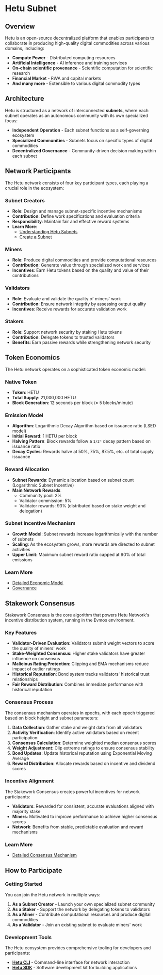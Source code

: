 # Hetu Subnet

## Overview

Hetu is an open-source decentralized platform that enables participants to collaborate in producing high-quality digital commodities across various domains, including:

- **Compute Power** - Distributed computing resources
- **Artificial Intelligence** - AI inference and training services
- **On-chain scientific provenance** - Scientific computation for scientific research
- **Financial Market** - RWA and capital markets
- **And many more** - Extensible to various digital commodity types

## Architecture

Hetu is structured as a network of interconnected **subnets**, where each subnet operates as an autonomous community with its own specialized focus:

- **Independent Operation** - Each subnet functions as a self-governing ecosystem
- **Specialized Communities** - Subnets focus on specific types of digital commodities
- **Decentralized Governance** - Community-driven decision making within each subnet

## Network Participants

The Hetu network consists of four key participant types, each playing a crucial role in the ecosystem:

### Subnet Creators
- **Role**: Design and manage subnet-specific incentive mechanisms
- **Contribution**: Define work specifications and evaluation criteria
- **Responsibility**: Maintain fair and effective reward systems
- **Learn More**:
    - [Understanding Hetu Subnets](Understand-Subnet.md)
    - [Create a Subnet](Create-Subnet.md)

### Miners
- **Role**: Produce digital commodities and provide computational resources
- **Contribution**: Generate value through specialized work and services
- **Incentives**: Earn Hetu tokens  based on the quality and value of their contributions

### Validators
- **Role**: Evaluate and validate the quality of miners' work
- **Contribution**: Ensure network integrity by assessing output quality
- **Incentives**: Receive rewards for accurate validation work


### Stakers
- **Role**: Support network security by staking Hetu tokens
- **Contribution**: Delegate tokens to trusted validators
- **Benefits**: Earn passive rewards while strengthening network security

## Token Economics

The Hetu network operates on a sophisticated token economic model:

### Native Token
- **Token**: HETU
- **Total Supply**: 21,000,000 HETU
- **Block Generation**: 12 seconds per block (≈ 5 blocks/minute)

### Emission Model
- **Algorithm**: Logarithmic Decay Algorithm based on issuance ratio (LSED model)
- **Initial Reward**: 1 HETU per block
- **Halving Pattern**: Block rewards follow a `1/2ⁿ` decay pattern based on issuance ratio
- **Decay Cycles**: Rewards halve at 50%, 75%, 87.5%, etc. of total supply issuance

### Reward Allocation
- **Subnet Rewards**: Dynamic allocation based on subnet count (Logarithmic Subnet Incentive)
- **Main Network Rewards**:
  - Community pool: 2%
  - Validator commission: 5%
  - Validator rewards: 93% (distributed based on stake weight and delegation)

### Subnet Incentive Mechanism
- **Growth Model**: Subnet rewards increase logarithmically with the number of subnets
- **Scaling**: As the ecosystem grows, more rewards are directed to subnet activities
- **Upper Limit**: Maximum subnet reward ratio capped at 90% of total emissions

### Learn More
- [Detailed Economic Model](Economic-Model.md)
- [Governance](Governance.md)

## Stakework Consensus

Stakework Consensus is the core algorithm that powers Hetu Network's incentive distribution system, running in the Evmos environment.

### Key Features

- **Validator-Driven Evaluation**: Validators submit weight vectors to score the quality of miners' work
- **Stake-Weighted Consensus**: Higher stake validators have greater influence on consensus
- **Malicious Rating Protection**: Clipping and EMA mechanisms reduce impact of outlier ratings
- **Historical Reputation**: Bond system tracks validators' historical trust relationships
- **Fair Reward Distribution**: Combines immediate performance with historical reputation

### Consensus Process

The consensus mechanism operates in epochs, with each epoch triggered based on block height and subnet parameters:

1. **Data Collection**: Gather stake and weight data from all validators
2. **Activity Verification**: Identify active validators based on recent participation
3. **Consensus Calculation**: Determine weighted median consensus scores
4. **Weight Adjustment**: Clip extreme ratings to ensure consensus stability
5. **Bond Updates**: Update historical reputation using Exponential Moving Average
6. **Reward Distribution**: Allocate rewards based on incentive and dividend scores

### Incentive Alignment

The Stakework Consensus creates powerful incentives for network participants:

- **Validators**: Rewarded for consistent, accurate evaluations aligned with majority stake
- **Miners**: Motivated to improve performance to achieve higher consensus scores
- **Network**: Benefits from stable, predictable evaluation and reward mechanisms

### Learn More
- [Detailed Consensus Mechanism](Stakework-Consensus.md)

## How to Participate

### Getting Started

You can join the Hetu network in multiple ways:

1. **As a Subnet Creator** - Launch your own specialized subnet community
2. **As a Staker** - Support the network by delegating tokens to validators
3. **As a Miner** - Contribute computational resources and produce digital commodities
4. **As a Validator** - Join an existing subnet to evaluate miners' work
  


### Development Tools

The Hetu ecosystem provides comprehensive tooling for developers and participants:

- **[Hetu CLI](CLI.md)** - Command-line interface for network interaction
- **[Hetu SDK](SDK.md)** - Software development kit for building applications
